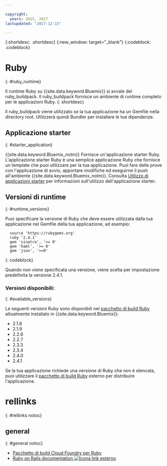 ```yaml
---

copyright:
  years: 2015, 2017
lastupdated: "2017-12-15"

---
```


{:shortdesc: .shortdesc}
{:new_window: target="_blank"}
{:codeblock: .codeblock}

# Ruby
{: #ruby_runtime}

Il runtime Ruby su {{site.data.keyword.Bluemix}} si avvale del ruby_buildpack.
Il ruby_buildpack fornisce un ambiente di runtime completo per le applicazioni Ruby.
{: shortdesc}

Il ruby_buildpack viene utilizzato se la tua applicazione ha un Gemfile nella directory root. Utilizzerà quindi Bundler per installare le tue dipendenze.

## Applicazione starter
{: #starter_application}

{{site.data.keyword.Bluemix_notm}} Fornisce un'applicazione starter Ruby.  L'applicazione starter Ruby è una semplice applicazione Ruby che fornisce un template che puoi utilizzare per la tua applicazione. Puoi fare delle prove con l'applicazione di avvio, apportare modifiche ed eseguirne il push
all'ambiente {{site.data.keyword.Bluemix_notm}}.  Consulta [Utilizzo di applicazioni starter](/docs/cfapps/starter_app_usage.html) per informazioni sull'utilizzo dell'applicazione starter.

## Versioni di runtime
{: #runtime_versions}

Puoi specificare la versione di Ruby che deve essere utilizzata dalla tua applicazione nel Gemfile della tua applicazione, ad esempio:

```
  source 'https://rubygems.org'
  ruby '2.4.1'
  gem 'sinatra', '>= 0'
  gem 'haml', '>= 0'
  gem 'json', '>=0'
```
{: codeblock}

Quando non viene specificata una versione, viene scelta per impostazione predefinita la versione 2.4.1.

### Versioni disponibili:
{: #available_versions}

Le seguenti versioni Ruby sono disponibili nel [pacchetto
di build Ruby](https://github.com/cloudfoundry/ruby-buildpack/releases/tag/v1.6.34) attualmente installato
in {{site.data.keyword.Bluemix}}:

* 2.1.8
* 2.1.9
* 2.2.6
* 2.2.7
* 2.3.3
* 2.3.4
* 2.4.0
* 2.4.1

Se la tua applicazione richiede una versione di Ruby che non è elencata,
puoi utilizzare il [pacchetto
di build Ruby](https://github.com/cloudfoundry/ruby-buildpack) esterno per distribuire l'applicazione.

# rellinks
{: #rellinks notoc}
## general
{: #general notoc}
* [Pacchetto di build Cloud Foundry per Ruby](https://github.com/cloudfoundry/cf-buildpack-ruby)
* [Ruby on Rails documentation ![Icona link esterno](../../icons/launch-glyph.svg "Icona link esterno")](http://api.rubyonrails.org/)
